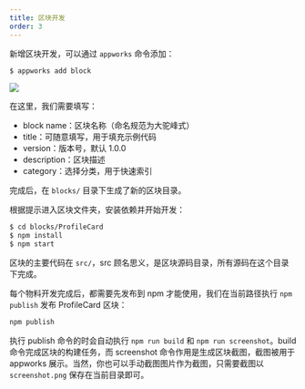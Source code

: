 ```yaml
---
title: 区块开发
order: 3
---
```


新增区块开发，可以通过 `appworks` 命令添加：

```bash
$ appworks add block
```

![](https://img.alicdn.com/tfs/TB14nyLcwKG3KVjSZFLXXaMvXXa-1470-960.png)

在这里，我们需要填写：

- block name：区块名称（命名规范为大驼峰式）
- title：可随意填写，用于填充示例代码
- version：版本号，默认 1.0.0
- description：区块描述
- category：选择分类，用于快速索引

完成后，在 `blocks/` 目录下生成了新的区块目录。

根据提示进入区块文件夹，安装依赖并开始开发：

```bash
$ cd blocks/ProfileCard
$ npm install
$ npm start
```

区块的主要代码在 `src/`，src 顾名思义，是区块源码目录，所有源码在这个目录下完成。

每个物料开发完成后，都需要先发布到 npm 才能使用，我们在当前路径执行 `npm publish` 发布 ProfileCard 区块：

```bash
npm publish
```

执行 publish 命令的时会自动执行 `npm run build` 和 `npm run screenshot`。build 命令完成区块的构建任务，而 screenshot 命令作用是生成区块截图，截图被用于 appworks 展示。当然，你也可以手动截图图片作为截图，只需要截图以 `screenshot.png` 保存在当前目录即可。

